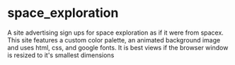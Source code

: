# space_exploration

A site advertising sign ups for space exploration as if it were from spacex. This site features a custom color palette, an animated background image and uses 
html, css, and google fonts. It is best views if the browser window is resized to it's smallest dimensions
